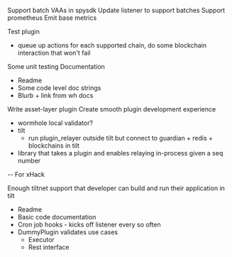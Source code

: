
Support batch VAAs in spysdk
Update listener to support batches
Support prometheus 
Emit base metrics 

Test plugin
 - queue up actions for each supported chain, do some blockchain interaction that won't fail

Some unit testing 
Documentation
 - Readme
 - Some code level doc strings
 - Blurb + link from wh docs

Write asset-layer plugin
Create smooth plugin development experience 
- wormhole local validator?
- tilt
  - run plugin_relayer outside tilt but connect to guardian + redis + blockchains in tilt
- library that takes a plugin and enables relaying in-process given a seq number

--
For xHack

Enough tiltnet support that developer can build and run their application in tilt
- Readme
- Basic code documentation
- Cron job hooks - kicks off listener every so often
- DummyPlugin validates use cases
  - Executor 
  - Rest interface
